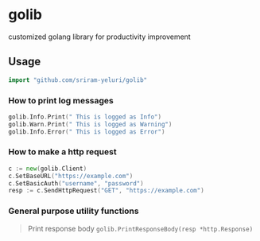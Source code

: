 # golib
customized golang library for productivity improvement

## Usage

```go
import "github.com/sriram-yeluri/golib"
```

### How to print log messages

```go
golib.Info.Print(" This is logged as Info")
golib.Warn.Print(" This is logged as Warning")
golib.Info.Error(" This is logged as Error")
```

### How to make a http request

```go
c := new(golib.Client)
c.SetBaseURL("https://example.com")
c.SetBasicAuth("username", "password")
resp := c.SendHttpRequest("GET", "https://example.com")
```

### General purpose utility functions 

> Print response body `golib.PrintResponseBody(resp *http.Response)`

